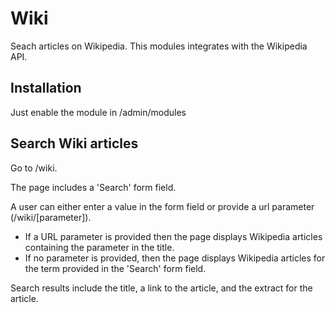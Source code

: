 # Wiki

Seach articles on Wikipedia. This modules integrates with the Wikipedia API.

## Installation
Just enable the module in /admin/modules

## Search Wiki articles
Go to /wiki.

The page includes a 'Search' form field.

A user can either enter a value in the form field or provide a url parameter (/wiki/[parameter]).
- If a URL parameter is provided then the page displays Wikipedia articles containing the parameter in the title.
- If no parameter is provided, then the page displays Wikipedia articles for the term provided in the 'Search' form field.

Search results include the title, a link to the article, and the extract for the article.

